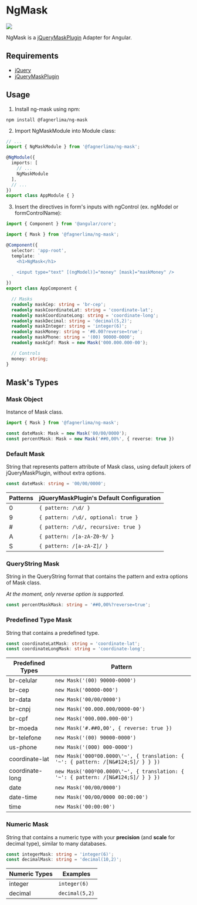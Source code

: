 # NgMask

[![](https://img.shields.io/badge/npm-v2.1.0--beta.1-brightgreen.svg)](https://www.npmjs.com/package/@fagnerlima/ng-mask)

NgMask is a [jQueryMaskPlugin](https://github.com/igorescobar/jQuery-Mask-Plugin) Adapter for Angular.

## Requirements

* [jQuery](https://www.npmjs.com/package/jquery)
* [jQueryMaskPlugin](https://www.npmjs.com/package/jquery-mask-plugin)

## Usage

1. Install ng-mask using npm:

```
npm install @fagnerlima/ng-mask
```

2. Import NgMaskModule into Module class:

```typescript
// ...
import { NgMaskModule } from '@fagnerlima/ng-mask';

@NgModule({
  imports: [
    // ...
    NgMaskModule
  ],
  // ...
})
export class AppModule { }
```

3. Insert the directives in form's inputs with ngControl (ex. ngModel or formControlName):

```typescript
import { Component } from '@angular/core';

import { Mask } from '@fagnerlima/ng-mask';

@Component({
  selector: 'app-root',
  template: `
    <h1>NgMask</h1>

    <input type="text" [(ngModel)]="money" [mask]="maskMoney" />
  `
})
export class AppComponent {

  // Masks
  readonly maskCep: string = 'br-cep';
  readonly maskCoordinateLat: string = 'coordinate-lat';
  readonly maskCoordinateLong: string = 'coordinate-long';
  readonly maskDecimal: string = 'decimal(5,2)';
  readonly maskInteger: string = 'integer(6)';
  readonly maskMoney: string = '#0.00?reverse=true';
  readonly maskPhone: string = '(00) 90000-0000';
  readonly maskCpf: Mask = new Mask('000.000.000-00');

  // Controls
  money: string;
}
```

## Mask's Types

### Mask Object

Instance of Mask class.

```typescript
import { Mask } from '@fagnerlima/ng-mask';

const dateMask: Mask = new Mask('00/00/0000');
const percentMask: Mask = new Mask('##0,00%', { reverse: true })
```

### Default Mask

String that represents pattern attribute of Mask class, using default jokers of jQueryMaskPlugin, without extra options.

```typescript
const dateMask: string = '00/00/0000';
```

| Patterns | jQueryMaskPlugin's Default Configuration |
|-|-|
| 0 | ``` { pattern: /\d/ } ``` |
| 9 | ``` { pattern: /\d/, optional: true } ``` |
| # | ``` { pattern: /\d/, recursive: true } ``` |
| A | ``` { pattern: /[a-zA-Z0-9/ } ``` |
| S | ``` { pattern: /[a-zA-Z]/ } ``` |

### QueryString Mask

String in the QueryString format that contains the pattern and extra options of Mask class.

*At the moment, only reverse option is supported.*

```typescript
const percentMaskMask: string = '##0,00%?reverse=true';
```

### Predefined Type Mask

String that contains a predefined type.

```typescript
const coordinateLatMask: string = 'coordinate-lat';
const coordinateLongMask: string = 'coordinate-long';
```

| Predefined Types | Pattern |
|-|-|
| br-celular | ` new Mask('(00) 90000-0000') ` |
| br-cep | ` new Mask('00000-000') ` |
| br-data | ` new Mask('00/00/0000') ` |
| br-cnpj | ` new Mask('00.000.000/0000-00') ` |
| br-cpf | ` new Mask('000.000.000-00') ` |
| br-moeda | ` new Mask('#.##0,00', { reverse: true }) ` |
| br-telefone | ` new Mask('(00) 90000-0000') ` |
| us-phone | ` new Mask('(000) 000-0000') ` |
| coordinate-lat | ` new Mask('000º00.0000\'~', { translation: { '~': { pattern: /[N&#124;S]/ } } }) ` |
| coordinate-long | ` new Mask('000º00.0000\'~', { translation: { '~': { pattern: /[N&#124;S]/ } } }) ` |
| date | ` new Mask('00/00/0000') ` |
| date-time | ` new Mask('00/00/0000 00:00:00') ` |
| time | ` new Mask('00:00:00') ` |

### Numeric Mask

String that contains a numeric type with your **precision** (and **scale** for decimal type), similar to many databases.

```typescript
const integerMask: string = 'integer(6)';
const decimalMask: string = 'decimal(10,2)';
```

| Numeric Types | Examples |
|-|-|
| integer | ` integer(6) ` |
| decimal | ` decimal(5,2) ` |
